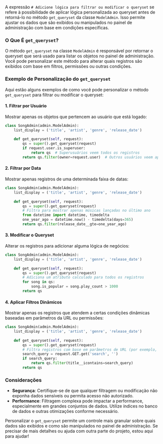 A expressão `# Adicione lógica para filtrar ou modificar o queryset` se refere à possibilidade de aplicar lógica personalizada ao queryset antes de retorná-lo no método `get_queryset` da classe `ModelAdmin`. Isso permite ajustar os dados que são exibidos ou manipulados no painel de administração com base em condições específicas.

### O Que É `get_queryset`?

O método `get_queryset` na classe `ModelAdmin` é responsável por retornar o queryset que será usado para listar os objetos no painel de administração. Você pode personalizar este método para alterar quais registros são exibidos com base em filtros, permissões ou outras condições.

### Exemplo de Personalização do `get_queryset`

Aqui estão alguns exemplos de como você pode personalizar o método `get_queryset` para filtrar ou modificar o queryset:

#### 1. **Filtrar por Usuário**

Mostrar apenas os objetos que pertencem ao usuário que está logado:

```python
class SongAdmin(admin.ModelAdmin):
    list_display = ('title', 'artist', 'genre', 'release_date')
    
    def get_queryset(self, request):
        qs = super().get_queryset(request)
        if request.user.is_superuser:
            return qs  # Superusuários veem todos os registros
        return qs.filter(owner=request.user)  # Outros usuários veem apenas seus registros
```

#### 2. **Filtrar por Data**

Mostrar apenas registros de uma determinada faixa de datas:

```python
class SongAdmin(admin.ModelAdmin):
    list_display = ('title', 'artist', 'genre', 'release_date')
    
    def get_queryset(self, request):
        qs = super().get_queryset(request)
        # Filtra para mostrar apenas músicas lançadas no último ano
        from datetime import datetime, timedelta
        one_year_ago = datetime.now() - timedelta(days=365)
        return qs.filter(release_date__gte=one_year_ago)
```

#### 3. **Modificar o Queryset**

Alterar os registros para adicionar alguma lógica de negócios:

```python
class SongAdmin(admin.ModelAdmin):
    list_display = ('title', 'artist', 'genre', 'release_date')
    
    def get_queryset(self, request):
        qs = super().get_queryset(request)
        # Adiciona um atributo calculado para todos os registros
        for song in qs:
            song.is_popular = song.play_count > 1000
        return qs
```

#### 4. **Aplicar Filtros Dinâmicos**

Mostrar apenas os registros que atendem a certas condições dinâmicas baseadas em parâmetros da URL ou permissões:

```python
class SongAdmin(admin.ModelAdmin):
    list_display = ('title', 'artist', 'genre', 'release_date')
    
    def get_queryset(self, request):
        qs = super().get_queryset(request)
        # Filtra registros com base em parâmetros de URL (por exemplo, se existe um parâmetro de busca)
        search_query = request.GET.get('search', '')
        if search_query:
            return qs.filter(title__icontains=search_query)
        return qs
```

### Considerações

- **Segurança**: Certifique-se de que qualquer filtragem ou modificação não exponha dados sensíveis ou permita acesso não autorizado.
- **Performance**: Filtragem complexa pode impactar a performance, especialmente em grandes conjuntos de dados. Utilize índices no banco de dados e outras otimizações conforme necessário.

Personalizar o `get_queryset` permite um controle mais granular sobre quais dados são exibidos e como são manipulados no painel de administração. Se precisar de mais detalhes ou ajuda com outra parte do projeto, estou aqui para ajudar!